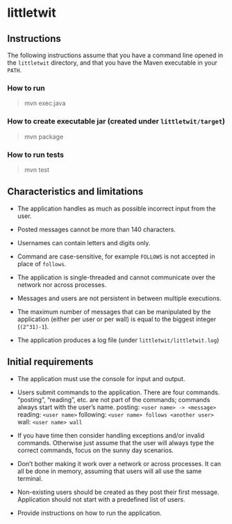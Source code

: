 # littletwit

## Instructions

The following instructions assume that you have a command line opened in the `littletwit` directory, and that you have the Maven executable in your `PATH`.

### How to run

> mvn exec:java

### How to create executable jar (created under `littletwit/target`)

> mvn package

### How to run tests

> mvn test


## Characteristics and limitations

* The application handles as much as possible incorrect input from the user.

* Posted messages cannot be more than 140 characters.

* Usernames can contain letters and digits only.

* Command are case-sensitive, for example `FOLLOWS` is not accepted in place of `follows`.

* The application is single-threaded and cannot communicate over the network nor across processes.

* Messages and users are not persistent in between multiple executions.

* The maximum number of messages that can be manipulated by the application (either per user or per wall) is equal to the biggest integer (`(2^31)-1`).

* The application produces a log file (under `littletwit/littletwit.log`)


## Initial requirements

* The application must use the console for input and output.

* Users submit commands to the application. There are four commands.
“posting”, “reading”, etc. are not part of the commands; commands
always start with the user’s name. posting: `<user name> ->
<message>` reading: `<user name>` following: `<user name>
follows <another user>` wall: `<user name> wall`

* If you have time then consider handling exceptions and/or invalid
commands. Otherwise just assume that the user will always type the
correct commands, focus on the sunny day scenarios.

* Don’t bother making it work over a network or across processes. It can all be
done in memory, assuming that users will all use the same terminal.

* Non-existing users should be created as they post their first message.
Application should not start with a predefined list of users.

* Provide instructions on how to run the application.


